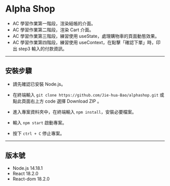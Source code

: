 # Alpha Shop

* AC 學習作業第一階段，渲染結帳的介面。
* AC 學習作業第二階段，渲染 Cart 介面。
* AC 學習作業第三階段，練習使用 useState，處理購物車的頁面動態效果。
* AC 學習作業第四階段，練習使用 useContext，在點擊「確認下單」時，印出 step3 輸入的付款資訊。


***

## 安裝步驟

* 請先確認已安裝 Node.js。

* 在終端輸入 `git clone https://github.com/Jie-hua-Bao/alphashop.git` 或點此頁面右上方 code 選擇 Download ZIP 。

* 進入專案資料夾中，在終端輸入 `npm install`，安裝必要檔案。

* 輸入 `npm start` 啟動專案。

* 按下 `ctrl + C` 停止專案。

***

## 版本號

* Node.js 14.18.1
* React 18.2.0
* React-dom 18.2.0



